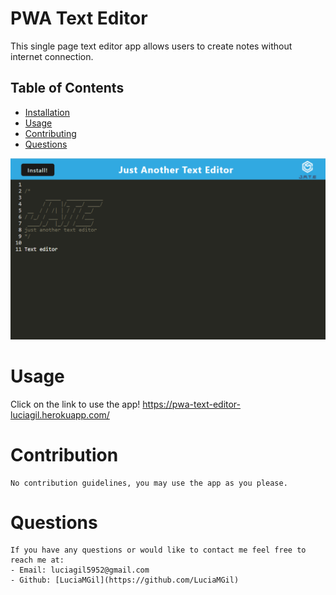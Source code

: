 # PWA Text Editor    
   This single page text editor app allows users to create notes without internet connection.
        
## Table of Contents
        
* [Installation](#installation)
* [Usage](#usage)
* [Contributing](#contributing)
* [Questions](#questions)

![Deployed app](./client/assets/JATE.png )

# Usage
Click on the link to use the app!
https://pwa-text-editor-luciagil.herokuapp.com/
# Contribution
    No contribution guidelines, you may use the app as you please.
# Questions
    If you have any questions or would like to contact me feel free to reach me at:
    - Email: luciagil5952@gmail.com
    - Github: [LuciaMGil](https://github.com/LuciaMGil)